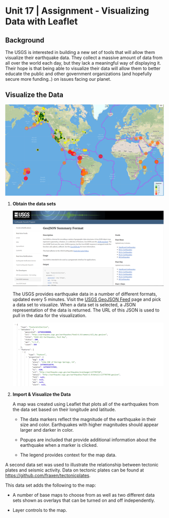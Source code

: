 # Unit 17 | Assignment - Visualizing Data with Leaflet

## Background
The USGS is interested in building a new set of tools that will allow them visualize their earthquake data. They collect a massive amount of data from all over the world each day, but they lack a meaningful way of displaying it. Their hope is that being able to visualize their data will allow them to better educate the public and other government organizations (and hopefully secure more funding..) on issues facing our planet.

## Visualize the Data

![Earthquake Map with Tectonic Plate Boundaries](images/earthquake_map.png)

1. **Obtain the data sets**

   ![3-Data](images/3-Data.png)

   The USGS provides earthquake data in a number of different formats, updated every 5 minutes. Visit the [USGS GeoJSON Feed](http://earthquake.usgs.gov/earthquakes/feed/v1.0/geojson.php) page and pick a data set to visualize. When a data set is selected, a JSON representation of the data is returned. The URL of this JSON is used to pull in the data for the visualization.

   ![4-JSON](Images/4-JSON.png)

2. **Import & Visualize the Data**

   A map was created using Leaflet that plots all of the earthquakes from the data set based on their longitude and latitude.

   * The data markers reflect the magnitude of the earthquake in their size and color. Earthquakes with higher magnitudes should appear larger and darker in color.

   * Popups are included that provide additional information about the earthquake when a marker is clicked.

   * The legend provides context for the map data.

A second data set was used to illustrate the relationship between tectonic plates and seismic activity. Data on tectonic plates can be found at <https://github.com/fraxen/tectonicplates>.

This data set adds the following to the map:

* A number of base maps to choose from as well as two different data sets shown as overlays that can be turned on and off independently.

* Layer controls to the map.
